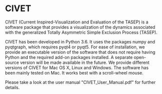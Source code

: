 # CIVET
CIVET (Current Inspired-Visualization and Evaluation of the TASEP) is a software package that provides a visualization of the dynamics associated with the generalized Totally Asymmetric Simple Exclusion Process (TASEP).

CIVET has been developed in Python 3.6. It uses the packages numpy and pyqtgraph, which requires pyqt4 or pyqt5. For ease of installation, we provide an executable version of the software that does not require having Python and the required add-on packages installed. A separate open-source version will be made available in the future. We provide different versions of CIVET for Mac OS X, Linux and Windows. The software has been mainly tested on Mac. It works best with a scroll-wheel mouse.

Please take a look at the user manual "CIVET_User_Manual.pdf" for further details.
